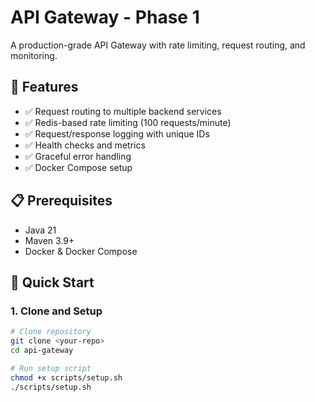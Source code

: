 # API Gateway - Phase 1

A production-grade API Gateway with rate limiting, request routing, and monitoring.

## 🚀 Features

- ✅ Request routing to multiple backend services
- ✅ Redis-based rate limiting (100 requests/minute)
- ✅ Request/response logging with unique IDs
- ✅ Health checks and metrics
- ✅ Graceful error handling
- ✅ Docker Compose setup

## 📋 Prerequisites

- Java 21
- Maven 3.9+
- Docker & Docker Compose

## 🏃 Quick Start

### 1. Clone and Setup
```bash
# Clone repository
git clone <your-repo>
cd api-gateway

# Run setup script
chmod +x scripts/setup.sh
./scripts/setup.sh
